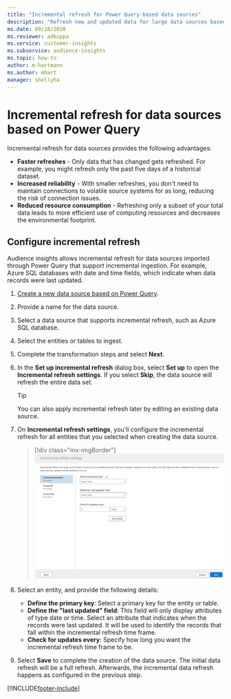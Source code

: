```yaml
---
title: "Incremental refresh for Power Query-based data sources"
description: "Refresh new and updated data for large data sources based on Power Query."
ms.date: 09/28/2020
ms.reviewer: adkuppa
ms.service: customer-insights
ms.subservice: audience-insights
ms.topic: how-to
author: m-hartmann
ms.author: mhart
manager: shellyha
---
```


# Incremental refresh for data sources based on Power Query

Incremental refresh for data sources provides the following advantages:

- **Faster refreshes** - Only data that has changed gets refreshed. For example, you might refresh only the past five days of a historical dataset.
- **Increased reliability** - With smaller refreshes, you don't need to maintain connections to volatile source systems for as long, reducing the risk of connection issues.
- **Reduced resource consumption** - Refreshing only a subset of your total data leads to more efficient use of computing resources and decreases the environmental footprint.

## Configure incremental refresh

Audience insights allows incremental refresh for data sources imported through Power Query that support incremental ingestion. For example, Azure SQL databases with date and time fields, which indicate when data records were last updated.

1. [Create a new data source based on Power Query](connect-power-query.md).

1. Provide a name for the data source.

1. Select a data source that supports incremental refresh, such as Azure SQL database.

1. Select the entities or tables to ingest.

1. Complete the transformation steps and select **Next**.

1. In the **Set up incremental refresh** dialog box, select **Set up** to open the **Incremental refresh settings**. If you select **Skip**, the data source will refresh the entire data set.
   > [!TIP]
   > You can also apply incremental refresh later by editing an existing data source.

1. On **Incremental refresh settings**, you'll configure the incremental refresh for all entities that you selected when creating the data source.

   > [!div class="mx-imgBorder"]
   > ![Configure entities in a data source for incremental refresh](media/incremental-refresh-settings.png "Configure entities in a data source for incremental refresh")

1. Select an entity, and provide the following details:

   - **Define the primary key**: Select a primary key for the entity or table.
   - **Define the "last updated" field**: This field will only display attributes of type date or time. Select an attribute that indicates when the records were last updated. It will be used to identify the records that fall within the incremental refresh time frame.
   - **Check for updates every**: Specify how long you want the incremental refresh time frame to be.

1. Select **Save** to complete the creation of the data source. The initial data refresh will be a full refresh. Afterwards, the incremental data refresh happens as configured in the previous step.


[!INCLUDE[footer-include](../includes/footer-banner.md)]